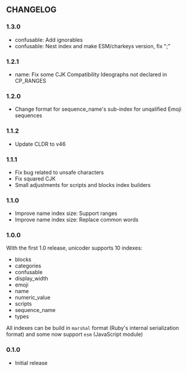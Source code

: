 ## CHANGELOG

### 1.3.0

- confusable: Add ignorables
- confusable: Nest index and make ESM/charkeys version, fix ";"

### 1.2.1

- name: Fix some CJK Compatibility Ideographs not declared in CP_RANGES

### 1.2.0

- Change format for sequence_name's sub-index for unqalified Emoji sequences

### 1.1.2

- Update CLDR to v46

### 1.1.1

- Fix bug related to unsafe characters
- Fix squared CJK
- Small adjustments for scripts and blocks index builders

### 1.1.0

- Improve name index size: Support ranges
- Improve name index size: Replace common words

### 1.0.0

With the first 1.0 release, unicoder supports 10 indexes:

- blocks
- categories
- confusable
- display_width
- emoji
- name
- numeric_value
- scripts
- sequence_name
- types

All indexes can be build in `marshal` format (Ruby's internal
serialization format) and some now support `esm` (JavaScript module)

### 0.1.0

* Initial release
